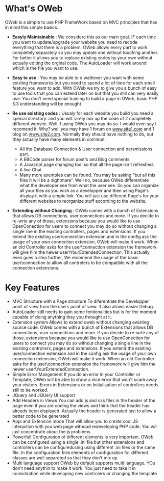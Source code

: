 What's OWeb
====
OWeb is a simple to use PHP FrameWork based on MVC principles that has in mind this simple basics.

* **Easyly Maintainable** : We considere this as our main goal. IF each time you want to update/upgrade your website you need to recode everything that there is a problem. OWeb allows every part to work completely separately so you may update one without touching another. Far better it allows you to replace existing codes by your own without actually editing the orginal code. The AutoLoader will work around which is the file you want to use.
* **Easy to use** : You may be able to o wathever you want with some existing frameworks but you need to spend a lot of time for each small feature you want to add. With OWeb we try to give you a bunch of easy to use tools that you can extend later on but that you still can very easily use. You don't need special training to build a page in OWeb, basic PHP 5.3 understanding will be enought
* **Re use existing codes** : Usualy for each website you build you need a special directory. and you will rarely mix up the code of 2 completely different website. Well if using OWeb you may do so. I would even say I recomend it. Why? well you may have 1 forum on www.site1.com and 1 blog on www.site2.com. Normally they should have nothing to do, but they actually have many elements in commun.
    
    * All the Database Connection & User connection and persmissions part.
    * A BBCode parser for forum post's and Blog comments
    * A Javasript page changing tool so that all the page isn't refreshed.
    * A live Chat.
    * Many more exemples can be found. You may be asking "but all this files it will be a nightmare". Well no, because OWeb differentiate what the developer see from what the user see. So you can organize all your files as you wish as a developper and then using Page's display it with a simple link. You will just use different Page's for your different websites to reorganize stuff according to the website.

* **Extending without Changing** : OWeb comes with a bunch of Extensions that allows DB connections, user connections and more. If you decide to re-wrte any of those, extensions because you would like to use OpenConection for users to connect you may do so without changing a single line in the existing controllers, pages and extensions. If you extend the existing user/connection extension and in the config ask the usage of your own connection extension, OWeb will make it work. When an old Controller asks for the user\connection extension the framework will give him the newer user\YourExtendedConnection. This actually even goes a step further, We recomend the usage of the basic user\connection to allow all controlers to be compatible with all the connection extensions. 

# Key Features
* MVC Structure with a Page structure To diferentiate the Developper point of view from the users point of view. It also allows easier Debug.
* AutoLoader still needs to gain some fontionalities but is for the moment capable of doing anything thay you throught at it.
* Extension system Allows to extend oweb without changing ewisting source code. OWeb comes with a bunch of Extensions that allows DB connections, user connections and more. If you decide to re-wrte any of those, extensions because you would like to use OpenConection for users to connect you may do so without changing a single line in the existing controllers, pages and extensions. If you extend the existing user/connection extension and in the config ask the usage of your own connection extension, OWeb will make it work. When an old Controller asks for the user\connection extension the framework will give him the newer user\YourExtendedConnection.
* Simple Error Mangement If you do an error in your Controller or Template, OWeb will be able to show a nice error that won't scare away your visitors. Errors in Extensions or on Initialisation of controllers needs still to be worked.
* JQuery and JQUery UI support
* Add Headers in Views You can add js and css files in the header of the page even if you are coding the views and think that the header has already been displayed. Actually the header is generated last to allow a better code to be generated
* Appi and Extension mode That will allow you to create cool JS interaction with you web page withoud redeveloping PHP code. You will just concentrate about the js problems.
* Powerfull Configuration of different elements is very important. OWeb can be configured using a single .ini file but other extensions and controllers can be configuredusing using different .ini files or the same file. In the configuration files elements of configuration for different classes are well separeted so that they don't mix up
* Multi language support OWeb by default supports multi language. YOu don't need anythin to make it work. You just need to take it in considiration while developing new controlers or changing the template
